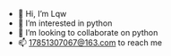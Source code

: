 - 👋 Hi, I’m Lqw
- 👀 I’m interested in python
- 💞️ I’m looking to collaborate on python
- 📫 17851307067@163.com to reach me 
